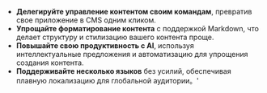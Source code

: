 - **Делегируйте управление контентом своим командам**, превратив свое приложение в CMS одним кликом.
- **Упрощайте форматирование контента** с поддержкой Markdown, что делает структуру и стилизацию вашего контента проще.
- **Повышайте свою продуктивность с AI**, используя интеллектуальные предложения и автоматизацию для упрощения создания контента.
- **Поддерживайте несколько языков** без усилий, обеспечивая плавную локализацию для глобальной аудитории。'
